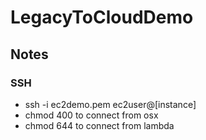 # LegacyToCloudDemo

## Notes
### SSH
* ssh -i ec2demo.pem ec2user@[instance]
* chmod 400 to connect from osx
* chmod 644 to connect from lambda